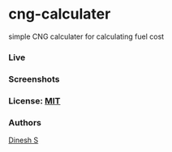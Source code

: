 # cng-calculater

simple CNG calculater for calculating fuel cost

### Live

### Screenshots

### License: [MIT](./LICENSE)

### Authors

[Dinesh S](https://www.facebook.com/dineshdotnet)
